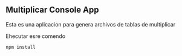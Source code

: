 

## Multiplicar Console App

Esta es una aplicacion para genera archivos de tablas de multiplicar

Ehecutar esre comendo

``
npm install
``